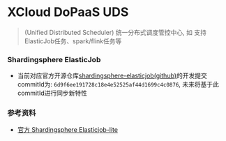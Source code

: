 # XCloud DoPaaS UDS
> (Unified Distributed Scheduler) 统一分布式调度管控中心, 如 支持ElasticJob任务、spark/flink任务等

### Shardingsphere ElasticJob
- 当前对应官方开源仓库[shardingsphere-elasticjob(github)](https://github.com/apache/shardingsphere-elasticjob-ui)的开发提交commitId为: `6d9f6ee191728c18e4e52525af44d1699c4c0876`, 未来将基于此commitId进行同步新特性


### 参考资料
- [官方 Shardingsphere Elasticjob-lite](https://shardingsphere.apache.org/elasticjob/current/cn/user-manual/elasticjob-lite/)
